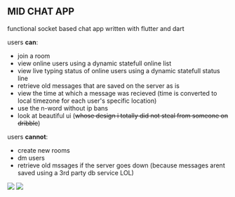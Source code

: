 ## MID CHAT APP

functional socket based chat app written with flutter and dart

users **can**:
  - join a room
  - view online users using a dynamic statefull online list
  - view live typing status of online users using a dynamic statefull status line
  - retrieve old messages that are saved on the server as is
  - view the time at which a message was recieved (time is converted to local timezone for each user's specific location)
  - use the n-word without ip bans
  - look at beautiful ui (~~whose design i totally did not steal from someone on dribble~~)

users **cannot**:
  - create new rooms
  - dm users
  - retrieve old mssages if the server goes down (because messages arent saved using a 3rd party db service LOL)

![](https://iili.io/iUfIwl.png)
![](https://iili.io/iUfc8b.png)
